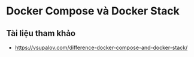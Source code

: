 # Docker Compose và Docker Stack

## Tài liệu tham khảo
- https://vsupalov.com/difference-docker-compose-and-docker-stack/
